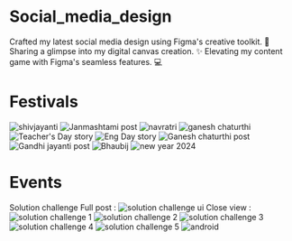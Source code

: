 # Social_media_design

Crafted my latest social media design using Figma's creative toolkit. 🎨 Sharing a glimpse into my digital canvas creation. ✨ Elevating my content game with Figma's seamless features. 💻
# Festivals
![shivjayanti](https://github.com/NikitaKhuspe1729/Social_media_design/assets/125488086/29ece152-804f-48c5-83f3-0af328afae3a)
![Janmashtami post](https://github.com/NikitaKhuspe1729/Social_media_design/assets/125488086/d30f4bb2-64ff-42be-a81d-537a0e6c9f6b)
![navratri](https://github.com/NikitaKhuspe1729/Social_media_design/assets/125488086/544e3d35-bb25-451d-b81d-0b42106b2e81)
![ganesh chaturthi](https://github.com/NikitaKhuspe1729/Social_media_design/assets/125488086/4e1780be-e1b8-4d7f-8b15-275533f33a91)
![Teacher's Day story](https://github.com/NikitaKhuspe1729/Social_media_design/assets/125488086/8b44370f-8634-4cc1-8c1c-85e1622bf6d6)
![Eng  Day story](https://github.com/NikitaKhuspe1729/Social_media_design/assets/125488086/45eda7b1-ea8b-4bad-96d0-156db73df184)
![Ganesh chaturthi post](https://github.com/NikitaKhuspe1729/Social_media_design/assets/125488086/d4fdf193-ae3e-4db1-852a-85c7455106bb)
![Gandhi jayanti post](https://github.com/NikitaKhuspe1729/Social_media_design/assets/125488086/80b36702-8d66-42c4-b9b7-dbc1d5178890)
![Bhaubij](https://github.com/NikitaKhuspe1729/Social_media_design/assets/125488086/63094c1d-af69-437b-b8ba-b45f6ce3d9ab)
![new year 2024](https://github.com/NikitaKhuspe1729/Social_media_design/assets/125488086/18d3a732-9357-4555-be0f-1d86d7e26b71)



# Events
Solution challenge Full post :
![solution challenge ui](https://github.com/NikitaKhuspe1729/Social_media_design/assets/125488086/b83e4fac-8698-4e3a-ae34-8e77fd47fe45)
Close view :
![solution challenge 1](https://github.com/NikitaKhuspe1729/Social_media_design/assets/125488086/af5180b2-9777-4ee3-aeac-c0bff52993ca)
![solution challenge 2](https://github.com/NikitaKhuspe1729/Social_media_design/assets/125488086/14b72add-24a3-4d97-b4fa-afbfac0f2ea1)
![solution challenge 3](https://github.com/NikitaKhuspe1729/Social_media_design/assets/125488086/7072cc58-c385-45d8-ad4e-de57e4e53cff)
![solution challenge 4](https://github.com/NikitaKhuspe1729/Social_media_design/assets/125488086/a9fd1985-31e7-4069-98b6-7626930837f4)
![solution challenge 5](https://github.com/NikitaKhuspe1729/Social_media_design/assets/125488086/d0ef4238-3232-4484-8226-979b7bfd2c40)
![android](https://github.com/NikitaKhuspe1729/Social_media_design/assets/125488086/d4df39c6-dcd1-48a1-b786-9331f2632f7f)


